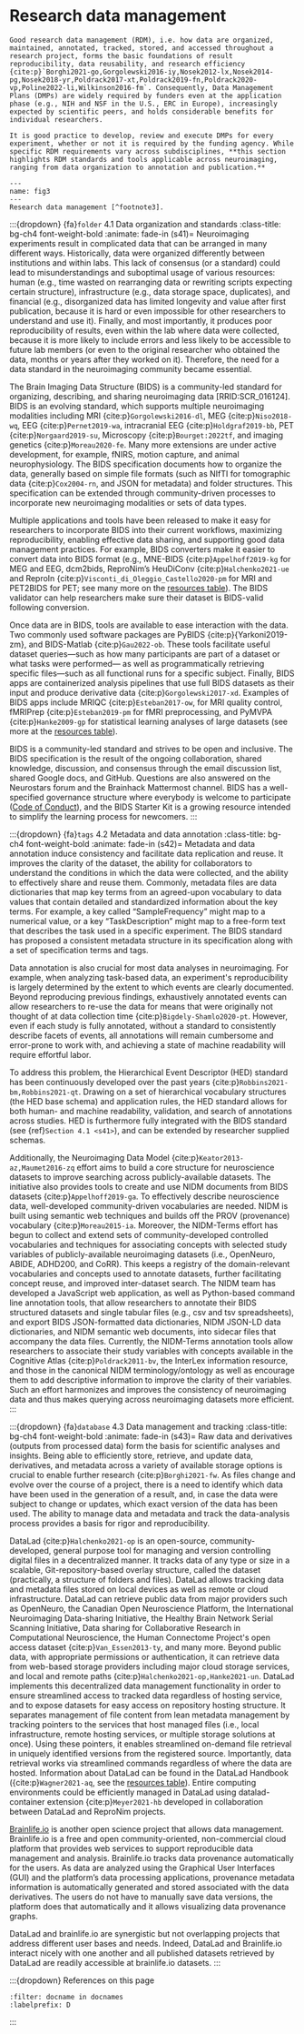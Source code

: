 Research data management
=========================================================

```{admonition} Issue
Good research data management (RDM), i.e. how data are organized, maintained, annotated, tracked, stored, and accessed throughout a research project, forms the basic foundations of result reproducibility, data reusability, and research efficiency {cite:p}`Borghi2021-go,Gorgolewski2016-iy,Nosek2012-lx,Nosek2014-pg,Nosek2018-yr,Poldrack2017-xt,Poldrack2019-fn,Poldrack2020-vp,Poline2022-li,Wilkinson2016-fm`. Consequently, Data Management Plans (DMPs) are widely required by funders even at the application phase (e.g., NIH and NSF in the U.S., ERC in Europe), increasingly expected by scientific peers, and holds considerable benefits for individual researchers.
```

```{admonition} What do we provide
It is good practice to develop, review and execute DMPs for every experiment, whether or not it is required by the funding agency. While specific RDM requirements vary across subdisciplines, **this section highlights RDM standards and tools applicable across neuroimaging, ranging from data organization to annotation and publication.**
```

```{figure} ../figures/fig3.png
---
name: fig3
---
Research data management [^footnote3].
```

:::{dropdown} {fa}`folder` 4.1 Data organization and standards
:class-title: bg-ch4 font-weight-bold
:animate: fade-in
(s41)=
Neuroimaging experiments result in complicated data that can be arranged in many different ways. Historically, data were organized differently between institutions and within labs. This lack of consensus (or a standard) could lead to misunderstandings and suboptimal usage of various resources: human (e.g., time wasted on rearranging data or rewriting scripts expecting certain structure), infrastructure (e.g., data storage space, duplicates), and financial (e.g., disorganized data has limited longevity and value after first publication, because it is hard or even impossible for other researchers to understand and use it). Finally, and most importantly, it produces poor reproducibility of results, even within the lab where data were collected, because it is more likely to include errors and less likely to be accessible to future lab members (or even to the original researcher who obtained the data, months or years after they worked on it). Therefore, the need for a data standard in the neuroimaging community became essential.

The Brain Imaging Data Structure (BIDS) is a community-led standard for organizing, describing, and sharing neuroimaging data [RRID:SCR_016124]. BIDS is an evolving standard, which supports multiple neuroimaging modalities including MRI {cite:p}`Gorgolewski2016-dl`, MEG {cite:p}`Niso2018-wq`, EEG {cite:p}`Pernet2019-wa`, intracranial EEG {cite:p}`Holdgraf2019-bb`, PET {cite:p}`Norgaard2019-su`, Microscopy {cite:p}`Bourget:2022tf`, and imaging genetics {cite:p}`Moreau2020-fe`. Many more extensions are under active development, for example, fNIRS, motion capture, and animal neurophysiology. The BIDS specification documents how to organize the data, generally based on simple file formats (such as NIfTI for tomographic data {cite:p}`Cox2004-rn`, and JSON for metadata) and folder structures. This specification can be extended through community-driven processes to incorporate new neuroimaging modalities or sets of data types.

Multiple applications and tools have been released to make it easy for researchers to incorporate BIDS into their current workflows, maximizing reproducibility, enabling effective data sharing, and supporting good data management practices. For example, BIDS converters make it easier to convert data into BIDS format (e.g., MNE-BIDS {cite:p}`Appelhoff2019-kg` for MEG and EEG, dcm2bids, ReproNim’s HeuDiConv {cite:p}`Halchenko2021-ue` and ReproIn {cite:p}`Visconti_di_Oleggio_Castello2020-pm` for MRI and PET2BIDS for PET; see many more on the [resources table](../09/table.md)). The BIDS validator can help researchers make sure their dataset is BIDS-valid following conversion.

Once data are in BIDS, tools are available to ease interaction with the data. Two commonly used software packages are PyBIDS \{cite:p}{Yarkoni2019-zm}, and BIDS-Matlab {cite:p}`Gau2022-ob`. These tools facilitate useful dataset queries—such as how many participants are part of a dataset or what tasks were performed— as well as programmatically retrieving specific files—such as all functional runs for a specific subject. Finally, BIDS apps are containerized analysis pipelines that use full BIDS datasets as their input and produce derivative data {cite:p}`Gorgolewski2017-xd`. Examples of BIDS apps include MRIQC {cite:p}`Esteban2017-ow`, for MRI quality control, fMRIPrep {cite:p}`Esteban2019-pm` for fMRI preprocessing, and PyMVPA {cite:p}`Hanke2009-gp` for statistical learning analyses of large datasets (see more at the [resources table](../09/table.md)).

BIDS is a community-led standard and strives to be open and inclusive. The BIDS specification is the result of the ongoing collaboration, shared knowledge, discussion, and consensus through the email discussion list, shared Google docs, and GitHub. Questions are also answered on the Neurostars forum and the Brainhack Mattermost channel. BIDS has a well-specified governance structure where everybody is welcome to participate ([Code of Conduct](https://github.com/bids-standard/bids-specification/blob/master/CODE_OF_CONDUCT.md)), and the BIDS Starter Kit is a growing resource intended to simplify the learning process for newcomers.
:::


:::{dropdown} {fa}`tags` 4.2 Metadata and data annotation
:class-title: bg-ch4 font-weight-bold
:animate: fade-in
(s42)=
Metadata and data annotation induce consistency and facilitate data replication and reuse. It improves the clarity of the dataset, the ability for collaborators to understand the conditions in which the data were collected, and the ability to effectively share and reuse them. Commonly, metadata files are data dictionaries that map key terms from an agreed-upon vocabulary to data values that contain detailed and standardized information about the key terms. For example, a key called “SampleFrequency” might map to a numerical value, or a key “TaskDescription” might map to a free-form text that describes the task used in a specific experiment. The BIDS standard has proposed a consistent metadata structure in its specification along with a set of specification terms and tags.

Data annotation is also crucial for most data analyses in neuroimaging. For example, when analyzing task-based data, an experiment's reproducibility is largely determined by the extent to which events are clearly documented. Beyond reproducing previous findings, exhaustively annotated events can allow researchers to re-use the data for means that were originally not thought of at data collection time {cite:p}`Bigdely-Shamlo2020-pt`. However, even if each study is fully annotated, without a standard to consistently describe facets of events, all annotations will remain cumbersome and error-prone to work with, and achieving a state of machine readability will require effortful labor.

To address this problem, the Hierarchical Event Descriptor (HED) standard has been continuously developed over the past years {cite:p}`Robbins2021-bm,Robbins2021-qt`. Drawing on a set of hierarchical vocabulary structures (the HED base schema) and application rules, the HED standard allows for both human- and machine readability, validation, and search of annotations across studies. HED is furthermore fully integrated with the BIDS standard (see {ref}`Section 4.1 <s41>`), and can be extended by researcher supplied schemas.

Additionally, the Neuroimaging Data Model {cite:p}`Keator2013-az,Maumet2016-zq` effort aims to build a core structure for neuroscience datasets to improve searching across publicly-available datasets. The initiative also provides tools to create and use NIDM documents from BIDS datasets {cite:p}`Appelhoff2019-ga`. To effectively describe neuroscience data, well-developed community-driven vocabularies are needed. NIDM is built using semantic web techniques and builds off the PROV (provenance) vocabulary {cite:p}`Moreau2015-ia`. Moreover, the NIDM-Terms effort has begun to collect and extend sets of community-developed controlled vocabularies and techniques for associating concepts with selected study variables of publicly-available neuroimaging datasets (i.e., OpenNeuro, ABIDE, ADHD200, and CoRR). This keeps a registry of the domain-relevant vocabularies and concepts used to annotate datasets, further facilitating concept reuse, and improved inter-dataset search. The NIDM team has developed a JavaScript web application, as well as Python-based command line annotation tools, that allow researchers to annotate their BIDS structured datasets and single tabular files (e.g., csv and tsv spreadsheets), and export BIDS JSON-formatted data dictionaries, NIDM JSON-LD data dictionaries, and NIDM semantic web documents, into sidecar files that accompany the data files. Currently, the NIDM-Terms annotation tools allow researchers to associate their study variables with concepts available in the Cognitive Atlas {cite:p}`Poldrack2011-bv`, the InterLex information resource, and those in the canonical NIDM terminology/ontology as well as encourage them to add descriptive information to improve the clarity of their variables. Such an effort harmonizes and improves the consistency of neuroimaging data and thus makes querying across neuroimaging datasets more efficient.
:::


:::{dropdown} {fa}`database` 4.3 Data management and tracking
:class-title: bg-ch4 font-weight-bold
:animate: fade-in
(s43)=
Raw data and derivatives (outputs from processed data) form the basis for scientific analyses and insights. Being able to efficiently store, retrieve, and update data, derivatives, and metadata across a variety of available storage options is crucial to enable further research {cite:p}`Borghi2021-fw`. As files change and evolve over the course of a project, there is a need to identify which data have been used in the generation of a result, and, in case the data were subject to change or updates, which exact version of the data has been used. The ability to manage data and metadata and track the data-analysis process provides a basis for rigor and reproducibility.

DataLad {cite:p}`Halchenko2021-op` is an open-source, community-developed, general purpose tool for managing and version controlling digital files in a decentralized manner. It tracks data of any type or size in a scalable, Git-repository-based overlay structure, called the dataset (practically, a structure of folders and files). DataLad allows tracking data and metadata files stored on local devices as well as remote or cloud infrastructure. DataLad can retrieve public data from major providers such as OpenNeuro, the Canadian Open Neuroscience Platform, the International Neuroimaging Data-sharing Initiative, the Healthy Brain Network Serial Scanning Initiative, Data sharing for Collaborative Research in Computational Neuroscience, the Human Connectome Project's open access dataset {cite:p}`Van_Essen2013-ty`, and many more. Beyond public data, with appropriate permissions or authentication, it can retrieve data from web-based storage providers including major cloud storage services, and local and remote paths {cite:p}`Halchenko2021-op,Hanke2021-un`. DataLad implements this decentralized data management functionality in order to ensure streamlined access to tracked data regardless of hosting service, and to expose datasets for easy access on repository hosting structure. It separates management of file content from lean metadata management by tracking pointers to the services that host managed files (i.e., local infrastructure, remote hosting services, or multiple storage solutions at once). Using these pointers, it enables streamlined on-demand file retrieval in uniquely identified versions from the registered source. Importantly, data retrieval works via streamlined commands regardless of where the data are hosted. Information about DataLad can be found in the DataLad Handbook ({cite:p}`Wagner2021-aq`, see the [resources table](../09/table.md)). Entire computing environments could be efficiently managed in DataLad using datalad-container extension {cite:p}`Meyer2021-hb` developed in collaboration between DataLad and ReproNim projects.

[Brainlife.io](https://brainlife.io) is another open science project that allows data management. Brainlife.io is a free and open community-oriented, non-commercial cloud platform that provides web services to support reproducible data management and analysis. Brainlife.io tracks data provenance automatically for the users. As data are analyzed using the Graphical User Interfaces (GUI) and the platform’s data processing applications, provenance metadata information is automatically generated and stored associated with the data derivatives. The users do not have to manually save data versions, the platform does that automatically and it allows visualizing data provenance graphs.

DataLad and brainlife.io are synergistic but not overlapping projects that address different user bases and needs. Indeed, DataLad and Brainlife.io interact nicely with one another and all published datasets retrieved by DataLad are readily accessible at brainlife.io datasets.
:::

[^footnote3]: Sources: Icons from the Noun Project: Structure by Adam Baihaqi from NounProject.com; Metadata by M. Oki Orlando; Data Management by ProSymbols; Logos: used with permission by the copyright holders.

:::{dropdown} References on this page
```{bibliography}
:filter: docname in docnames
:labelprefix: D
```
:::
